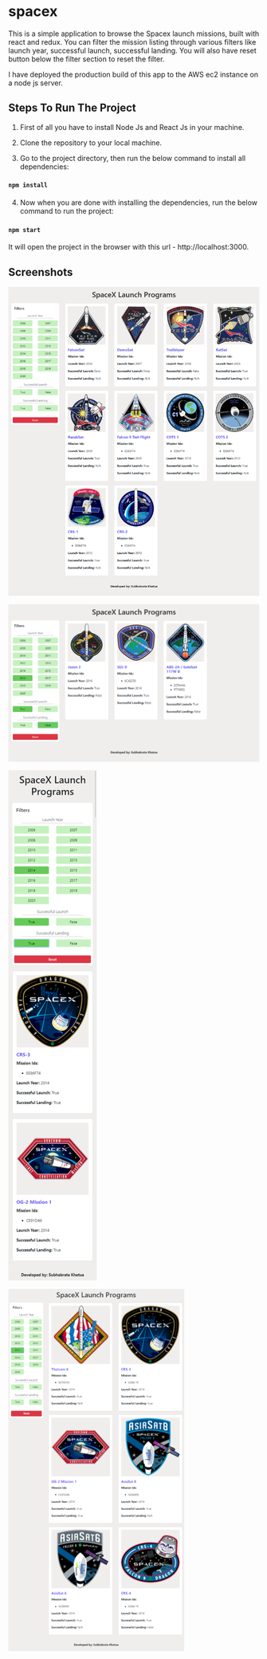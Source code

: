 # spacex

This is a simple application to browse the Spacex launch missions, built with react and redux. You can filter the mission listing through various filters like launch year, successful launch, successful landing. You will also have reset button below the filter section to reset the filter.

I have deployed the production build of this app to the AWS ec2 instance on a node js server.

## Steps To Run The Project

1. First of all you have to install Node Js and React Js in your machine.

2. Clone the repository to your local machine.

3. Go to the project directory, then run the below command to install all dependencies:

#### `npm install`

4. Now when you are done with installing the dependencies, run the below command to run the project:

#### `npm start`

It will open the project in the browser with this url - http://localhost:3000.

## Screenshots

![Screenshot1](spacex_screenshot1.png)

![Screenshot2](spacex_screenshot2.png)

![Screenshot3](spacex_screenshot3.png)

![Screenshot4](spacex_screenshot4.png)

